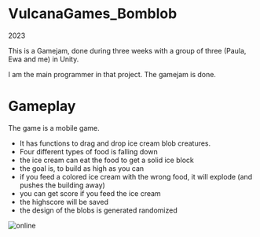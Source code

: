 # VulcanaGames_Bomblob

2023 

This is a Gamejam, done during three weeks with a group of three (Paula, Ewa and me) in Unity.

I am the main programmer in that project. The gamejam is done.  

# Gameplay 
The game is a mobile game. 
- It has functions to drag and drop ice cream blob creatures.
- Four different types of food is falling down
- the ice cream can eat the food to get a solid ice block
- the goal is, to build as high as you can
- if you feed a colored ice cream with the wrong food, it will explode (and pushes the building away)
- you can get score if you feed the ice cream
- the highscore will be saved
- the design of the blobs is generated randomized

![online](https://github.com/MatiHaufn/VulcanaGames_Bomblob/assets/65949947/3c95e22c-99ec-4b5f-b8c3-aee350ad59cb)

